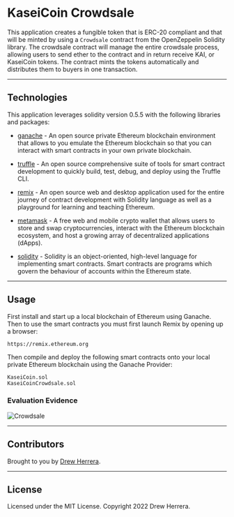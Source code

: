 # KaseiCoin Crowdsale
This application creates a fungible token that is ERC-20 compliant and that will be minted by using a `Crowdsale` contract from the OpenZeppelin Solidity library.  The crowdsale contract will manage the entire crowdsale process, allowing users to send ether to the contract and in return receive KAI, or KaseiCoin tokens. The contract mints the tokens automatically and distributes them to buyers in one transaction.

---

## Technologies

This application leverages solidity version 0.5.5 with the following libraries and packages:
* [ganache](https://trufflesuite.com/ganache/) - An open source private Ethereum blockchain environment that allows to you emulate the Ethereum blockchain so that you can interact with smart contracts in your own private blockchain.

* [truffle](https://trufflesuite.com/) - An open source comprehensive suite of tools for smart contract development to quickly build, test, debug, and deploy using the Truffle CLI.

* [remix](https://remix.ethereum.org) - An open source web and desktop application used for the entire journey of contract development with Solidity language as well as a playground for learning and teaching Ethereum.

* [metamask](https://metamask.io/) - A free web and mobile crypto wallet that allows users to store and swap cryptocurrencies, interact with the Ethereum blockchain ecosystem, and host a growing array of decentralized applications (dApps).

* [solidity](https://docs.soliditylang.org/en/v0.8.17/) - Solidity is an object-oriented, high-level language for implementing smart contracts. Smart contracts are programs which govern the behaviour of accounts within the Ethereum state.

---

## Usage

First install and start up a local blockchain of Ethereum using Ganache.
Then to use the smart contracts you must first launch Remix by opening up a browser:

```Remix
https://remix.ethereum.org
```

Then compile and deploy the following smart contracts onto your local private Ethereum blockchain using the Ganache Provider:

```Solidity
KaseiCoin.sol
KaseiCoinCrowdsale.sol
```

### Evaluation Evidence

![Crowdsale](images/kasei_token_crowdsale.gif)

---
## Contributors

Brought to you by [Drew Herrera](https://www.linkedin.com/in/andrewjherrera).

---

## License

Licensed under the MIT License. Copyright 2022 Drew Herrera.
